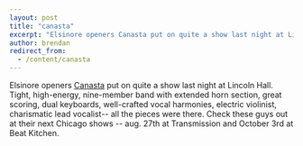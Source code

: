 ```yaml
---
layout: post
title: "canasta"
excerpt: "Elsinore openers Canasta put on quite a show last night at Lincoln Hall..."
author: brendan
redirect_from:
  - /content/canasta
---
```


Elsinore openers [Canasta](http://www.canastamusic.com/) put on quite a show last night at Lincoln Hall.  Tight, high-energy, nine-member band with extended horn section, great scoring, dual keyboards, well-crafted vocal harmonies, electric violinist, charismatic lead vocalist-- all the pieces were there.  Check these guys out at their next Chicago shows -- aug. 27th at Transmission and October 3rd at Beat Kitchen. 